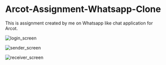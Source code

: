 # Arcot-Assignment-Whatsapp-Clone
This is assignment created by me on Whatsapp like chat application for Arcot.

![login_screen](https://github.com/Ashish5143/Arcot-Assignment-Whatsapp-Clone/assets/120575887/27c8a30a-6357-4c31-8df1-bf83e2d13e8f)

![sender_screen](https://github.com/Ashish5143/Arcot-Assignment-Whatsapp-Clone/assets/120575887/a9dfbd31-94ba-4959-a7f7-8742a7f0ed8f)

![receiver_screen](https://github.com/Ashish5143/Arcot-Assignment-Whatsapp-Clone/assets/120575887/fdc1797e-c12e-4517-89a7-102bc2684dbe)





